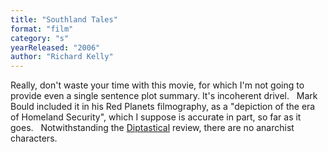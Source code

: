 ```yaml
---
title: "Southland Tales"
format: "film"
category: "s"
yearReleased: "2006"
author: "Richard Kelly"
---
```

Really, don't waste your time with this movie, for which  I'm not going to provide even a single sentence plot summary. It's incoherent  drivel.
 
Mark Bould included it in his  Red Planets filmography, as a  "depiction of the era of Homeland Security", which I suppose is accurate in  part, so far as it goes.
 
Notwithstanding the <a href="http://diptastical.blogspot.co.uk/">Diptastical</a> review, there are  no anarchist characters.